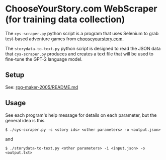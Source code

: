 # ChooseYourStory.com WebScraper (for training data collection)

The `cys-scraper.py` python script is a program that uses Selenium to grab test-based adventure games from [chooseyourstory.com](chooseyourstory.com).

The `storydata-to-text.py` python script is designed to read the JSON data that `cys-scraper.py` produces and creates a text file that will be used to fine-tune the GPT-2 language model.

## Setup

See: [rpg-maker-2005/README.md](../../README.md)

## Usage

See each program's help message for details on each parameter, but the general idea is this.

```
$ ./cys-scraper.py -s <story ids> <other parameters> -o <output.json>
```

and

```
$ ./storydata-to-text.py <other parameters> -i <input.json> -o <output.txt>
```
